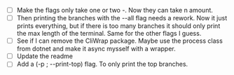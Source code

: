 - [ ] Make the flags only take one or two -. Now they can take n amount.
- [ ] Then printing the branches with the --all flag needs a rework. Now it just prints everything, but if there is too many branches it should only print the max length of the terminal. Same for the other flags I guess.
- [ ] See if I can remove the CliWrap package. Maybe use the process class from dotnet and make it async mysself with a wrapper.
- [ ] Update the readme
- [ ] Add a (-p ; --print-top) flag. To only print the top branches.
